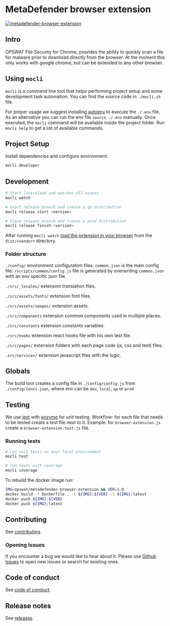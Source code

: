 # MetaDefender browser extension

[![metadefender-browser-extension](https://david-dm.org/opswat/metadefender-browser-extension.svg)](https://david-dm.org/opswat/metadefender-browser-extension)

## Intro

OPSWAT File Security for Chrome, provides the ability to quickly scan a file for malware prior to download directly from the browser. At the moment this only works with google chrome, but can be extended to any other browser.

## Using `mocli`

`mocli` is a command line tool that helps performing project setup and some development task automation.
You can find the source code in `./mocli.sh` file.

For proper usage we suggest installing [autoenv](https://github.com/kennethreitz/autoenv) to execute the `./.env` file. As an alternative you can run the env file `source ./.env` manually.
Once executed, the `mocli` command will be available inside the project folder.
Run `mocli help` to get a list of available commands.

## Project Setup

Install dependencies and configure environment:

```bash
mocli developer
```
## Development

```bash
# Start livereload and watches all assets
mocli watch

# Start release branch and create a qa distribution
mocli release start <version>

# Close release branch and create a prod distribution
mocli release finish <version>
```

After running `mocli watch` [load the extension in your browser](https://developer.chrome.com/extensions/getstarted#manifest) from the `dist/<vendor>` directory.

### Folder structure

`./config/` environment configuration files. `common.json` is the main config file. `/scripts/common/config.js` file is generated by overwriting `common.json` with an env specific json file.

`./src/_locales/` extension translation files.

`./src/assets/fonts/` extension font files.

`./src/assets/images/` extension assets.

`./src/components` extension common components used in multiple places.

`./src/constants` extension constants variables.

`./src/hooks` extension react hooks file with his own test file.

`./src/pages/` extension folders with each page code (js, css and test) files.

`.src/services/` extension javascript files with the logic.

## Globals

The build tool creates a config file in `./config/config.js` from `./config/[env].json`, where env can be `dev`, `local`, `qa` or `prod`

## Testing

We use [jest](https://jestjs.io/) with [enzyme](https://enzymejs.github.io/enzyme/) for unit testing.
Workflow: for each file that needs to be tested create a test file next to it.
Example: for `browser-extension.js` create a `browser-extension.test.js` file.

### Running tests

```bash
# run unit tests on your local environment
mocli test

# run tests with coverage
mocli coverage
```

To rebuild the docker image run:

```bash
IMG=opswat/metadefender-browser-extension && VER=1.0
docker build -f Dockerfile . -t ${IMG}:${VER} -t ${IMG}:latest
docker push ${IMG}:${VER}
docker push ${IMG}:latest
```

## Contributing

See [contributing](./CONTRIBUTING.md).

### Opening Issues

If you encounter a bug we would like to hear about it. Please use [Github Issues](https://github.com/OPSWAT/metadefender-browser-extension/issues) to open new issues or search for existing ones.

## Code of conduct

See [code of conduct](./CODE_OF_CONDUCT.md).

## Release notes

See [releases](https://github.com/OPSWAT/metadefender-browser-extension/releases).
